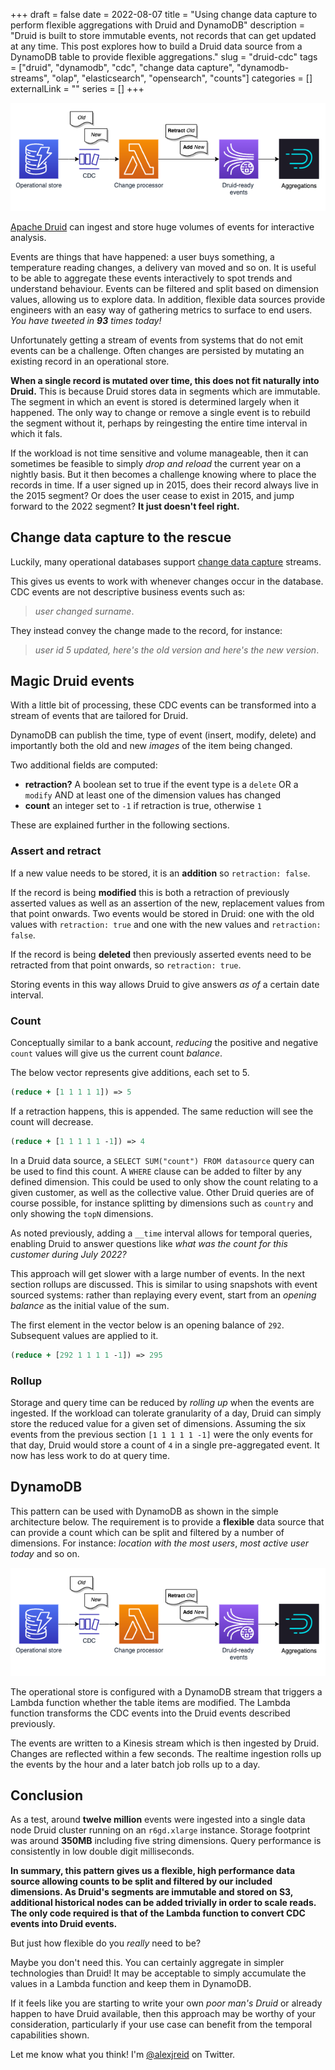 +++ 
draft = false
date = 2022-08-07
title = "Using change data capture to perform flexible aggregations with Druid and DynamoDB"
description = "Druid is built to store immutable events, not records that can get updated at any time. This post explores how to build a Druid data source from a DynamoDB table to provide flexible aggregations."
slug = "druid-cdc"
tags = ["druid", "dynamodb", "cdc", "change data capture", "dynamodb-streams", "olap", "elasticsearch", "opensearch", "counts"]
categories = []
externalLink = ""
series = []
+++

![Architecture diagram showing DynamoDB feeding into Druid via a Lambda function](ddb-druid-cdc.png)

[Apache Druid](https://druid.apache.org) can ingest and store huge volumes of events for interactive analysis. 

Events are things that have happened: a user buys something, a temperature reading changes, a delivery van moved and so on. It is useful to be able to aggregate these events interactively to spot trends and understand behaviour. Events can be filtered and split based on dimension values, allowing us to explore data. In addition, flexible data sources provide engineers with an easy way of gathering metrics to surface to end users. _You have tweeted in **93** times today!_

Unfortunately getting a stream of events from systems that do not emit events can be a challenge. Often changes are persisted by mutating an existing record in an operational store.

**When a single record is mutated over time, this does not fit naturally into Druid.** This is because Druid stores data in segments which are immutable. The segment in which an event is stored is determined largely when it happened. The only way to change or remove a single event is to rebuild the segment without it, perhaps by reingesting the entire time interval in which it fals. 

If the workload is not time sensitive and volume manageable, then it can sometimes be feasible to simply _drop and reload_ the current year on a nightly basis. But it then becomes a challenge knowing where to place the records in time. If a user signed up in 2015, does their record always live in the 2015 segment? Or does the user cease to exist in 2015, and jump forward to the 2022 segment? **It just doesn't feel right.** 

## Change data capture to the rescue
Luckily, many operational databases support [change data capture](https://en.wikipedia.org/wiki/Change_data_capture) streams. 

This gives us events to work with whenever changes occur in the database. CDC events are not descriptive business events such as:
>_user changed surname_. 

They instead convey the change made to the record, for instance: 
> _user id 5 updated, here's the old version and here's the new version_.

## Magic Druid events
With a little bit of processing, these CDC events can be transformed into a stream of events that are tailored for Druid.

DynamoDB can publish the time, type of event (insert, modify, delete) and importantly both the old and new _images_ of the item being changed.

Two additional fields are computed:
- **retraction?** A boolean set to true if the event type is a `delete` OR a `modify` AND at least one of the dimension values has changed
- **count** an integer set to `-1` if retraction is true, otherwise `1`

These are explained further in the following sections.

### Assert and retract
If a new value needs to be stored, it is an **addition** so `retraction: false`.

If the record is being **modified** this is both a retraction of previously asserted values as well as an assertion of the new, replacement values from that point onwards. Two events would be stored in Druid: one with the old values with `retraction: true` and one with the new values and `retraction: false`.

If the record is being **deleted** then previously asserted events need to be retracted from that point onwards, so `retraction: true`.

Storing events in this way allows Druid to give answers _as of_ a certain date interval.

### Count
Conceptually similar to a bank account, _reducing_ the positive and negative `count` values will give us the current count _balance_. 

The below vector represents give additions, each set to 5.

```clojure
(reduce + [1 1 1 1 1]) => 5
```

If a retraction happens, this is appended. The same reduction will see the count will decrease.
```clojure
(reduce + [1 1 1 1 1 -1]) => 4
```

In a Druid data source, a `SELECT SUM("count") FROM datasource` query can be used to find this count. A `WHERE` clause can be added to filter by any defined dimension. This could be used to only show the count relating to a given customer, as well as the collective value. Other Druid queries are of course possible, for instance splitting by dimensions such as `country` and only showing the `topN` dimensions.

As noted previously, adding a `__time` interval allows for temporal queries, enabling Druid to answer questions like _what was the count for this customer during July 2022?_

This approach will get slower with a large number of events. In the next section rollups are discussed. This is similar to using snapshots with event sourced systems: rather than replaying every event, start from an _opening balance_ as the initial value of the sum.

The first element in the vector below is an opening balance of `292`. Subsequent values are applied to it.

```clojure
(reduce + [292 1 1 1 1 -1]) => 295
```

### Rollup
Storage and query time can be reduced by _rolling up_ when the events are ingested. If the workload can tolerate granularity of a day, Druid can simply store the reduced value for a given set of dimensions. Assuming the six events from the previous section `[1 1 1 1 1 -1]` were the only events for that day, Druid would store a count of `4` in a single pre-aggregated event. It now has less work to do at query time.

## DynamoDB
This pattern can be used with DynamoDB as shown in the simple architecture below. The requirement is to provide a **flexible** data source that can provide a count which can be split and filtered by a number of dimensions. For instance: _location with the most users_, _most active user today_ and so on.

![Architecture diagram showing DynamoDB feeding into Druid via a Lambda function](ddb-druid-cdc.png)

The operational store is configured with a DynamoDB stream that triggers a Lambda function whether the table items are modified. The Lambda function transforms the CDC events into the Druid events described previously. 

The events are written to a Kinesis stream which is then ingested by Druid. Changes are reflected within a few seconds. The realtime ingestion rolls up the events by the hour and a later batch job rolls up to a day.

## Conclusion
As a test, around **twelve million** events were ingested into a single data node Druid cluster running on an `r6gd.xlarge` instance. Storage footprint was around **350MB** including five string dimensions. Query performance is consistently in low double digit milliseconds.

**In summary, this pattern gives us a flexible, high performance data source allowing counts to be split and filtered by our included dimensions. As Druid's segments are immutable and stored on S3, additional historical nodes can be added trivially in order to scale reads. The only code required is that of the Lambda function to convert CDC events into Druid events.**

But just how flexible do you _really_ need to be?

Maybe you don't need this. You can certainly aggregate in simpler technologies than Druid! It may be acceptable to simply accumulate the values in a Lambda function and keep them in DynamoDB.

If it feels like you are starting to write your own _poor man's Druid_ or already happen to have Druid available, then this approach may be worthy of your consideration, particularly if your use case can benefit from the temporal capabilities shown.

Let me know what you think! I'm [@alexjreid](https://twitter.com/AlexJReid) on Twitter.